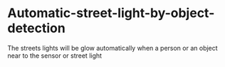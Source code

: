 # Automatic-street-light-by-object-detection
The streets lights will be glow automatically when a person or an object near to the sensor or street light  

